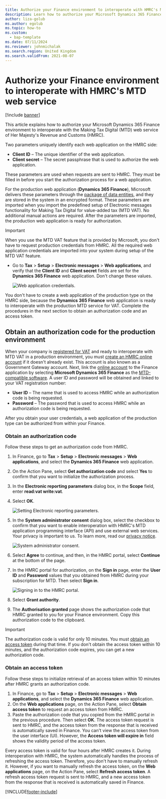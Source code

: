 ```yaml
---
title: Authorize your Finance environment to interoperate with HMRC's MTD web service
description: Learn how to authorize your Microsoft Dynamics 365 Finance environment to interoperate with the Making Tax Digital web service of Her Majesty's Revenue and Customs.
author: liza-golub
ms.author: egolub
ms.topic: how-to
ms.custom: 
  - bap-template
ms.date: 07/11/2024
ms.reviewer: johnmichalak
ms.search.region: United Kingdom
ms.search.validFrom: 2021-08-07
---
```


# Authorize your Finance environment to interoperate with HMRC's MTD web service

[!include [banner](../../includes/banner.md)]

This article explains how to authorize your Microsoft Dynamics 365 Finance environment to interoperate with the Making Tax Digital (MTD) web service of Her Majesty's Revenue and Customs (HMRC).

Two parameters uniquely identify each web application on the HMRC side:

- **Client ID** – The unique identifier of the web application.
- **Client secret** – The secret passphrase that is used to authorize the web application.

These parameters are used when requests are sent to HMRC. They must be filled in before you start the authorization process for a web application.

For the production web application (**Dynamics 365 Finance**), Microsoft delivers these parameters through the [package of data entities](emea-gbr-mtd-vat-integration-setup.md#entities), and they are stored in the system in an encrypted format. These parameters are imported when you import the predefined setup of Electronic messages functionality for Making Tax Digital for value-added tax (MTD VAT). No additional manual actions are required. After the parameters are imported, the production web application is ready for authorization.

> [!IMPORTANT]
> When you use the MTD VAT feature that is provided by Microsoft, you don't have to request production credentials from HMRC. All the required web application credentials are imported into your system during setup of the MTD VAT feature.

- Go to **Tax** \> **Setup** \> **Electronic messages** \> **Web applications**, and verify that the **Client ID** and **Client secret** fields are set for the **Dynamics 365 Finance** web application. Don't change these values.

    ![Web application credentials.](../media/uk-mtd-prod-credentials.png)

You don't have to create a web application of the production type on the HMRC side, because the **Dynamics 365 Finance** web application is ready to interoperate with the production MTD service for VAT. Complete the procedures in the next section to obtain an authorization code and an access token.

## Obtain an authorization code for the production environment

When your company is [registered for VAT](https://www.gov.uk/vat-registration) and ready to interoperate with MTD VAT in a production environment, you must [create an HMRC online account](https://www.gov.uk/guidance/help-and-support-for-making-tax-digital#sign-up-for-making-tax-digital-for-vat) if it doesn't already exist. This account is also known as a Government Gateway account. Next, link the [online account](https://www.gov.uk/send-vat-return) to the Finance application by selecting **Microsoft Dynamics 365 Finance** as the [MTD-compatible software](https://www.tax.service.gov.uk/making-tax-digital-software?_ga=2.124730698.1312416614.1630487369-812816713.1605853350). A user ID and password will be obtained and linked to your VAT registration number:

- **User ID** – The name that is used to access HMRC while an authorization code is being requested.
- **Password** – The password that is used to access HMRC while an authorization code is being requested.

After you obtain your user credentials, a web application of the production type can be authorized from within your Finance.

### Obtain an authorization code

Follow these steps to get an authorization code from HMRC.

1. In Finance, go to **Tax** \> **Setup** \> **Electronic messages** \> **Web applications**, and select the **Dynamics 365 Finance** web application.
2. On the Action Pane, select **Get authorization code** and select **Yes** to confirm that you want to initialize the authorization process.
3. In the **Electronic reporting parameters** dialog box, in the **Scope** field, enter **read:vat write:vat**. 
4. Select **OK**.

    ![Setting Electronic reporting parameters.](../media/uk-mtd-get-authorization-code.png)

5. In the **System administrator consent** dialog box, select the checkbox to confirm that you want to enable interoperation with HMRC's MTD application programming interface (API) and use external web services. Your privacy is important to us. To learn more, read our [privacy notice](emea-gbr-mtd-vat-integration.md#privacy-notice).

    ![System administrator consent.](../media/uk-mtd-sys-admin.png)

6. Select **Agree** to continue, and then, in the HMRC portal, select **Continue** at the bottom of the page.
7. In the HMRC portal for authorization, on the **Sign in** page, enter the **User ID** and **Password** values that you obtained from HMRC during your subscription for MTD. Then select **Sign in**.

    ![Signing in to the HMRC portal.](../media/uk-mtd-hmrc-reg.png)

8. Select **Grant authority**.
9. The **Authorisation granted** page shows the authorization code that HMRC granted to you for your Finance environment. Copy this authorization code to the clipboard.

> [!IMPORTANT]
> The authorization code is valid for only 10 minutes. You must [obtain an access token](#obtain-an-access-token) during that time. If you don't obtain the access token within 10 minutes, and the authorization code expires, you can get a new authorization code.

### Obtain an access token

Follow these steps to initialize retrieval of an access token within 10 minutes after HMRC grants an authorization code.

1. In Finance, go to **Tax** \> **Setup** \> **Electronic messages** \> **Web applications**, and select the **Dynamics 365 Finance** web application.
2. On the **Web applications** page, on the Action Pane, select **Obtain access token** to request an access token from HMRC.
3. Paste the authorization code that you copied from the HMRC portal in the previous procedure. Then select **OK**. The access token request is sent to HMRC, and the access token from the response that is received is automatically saved in Finance. You can't view the access token from the user interface (UI). However, the **Access token will expire in** field shows the validity period of the access token.

Every access token is valid for four hours after HMRC creates it. During interoperation with HMRC, the system automatically handles the process of refreshing the access token. Therefore, you don't have to manually refresh it. However, if you want to manually refresh the access token, on the **Web applications** page, on the Action Pane, select **Refresh access token**. A refresh access token request is sent to HMRC, and a new access token from the response that is received is automatically saved in Finance.

[!INCLUDE[footer-include](../../../includes/footer-banner.md)]

